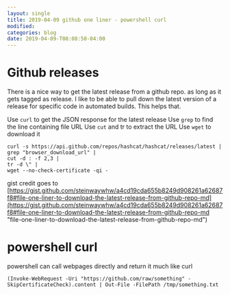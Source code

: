 ```yaml
---
layout: single
title: 2019-04-09 github one liner - powershell curl
modified:
categories: blog
date: 2019-04-09-T08:08:50-04:00
---
```


# Github releases
There is a nice way to get the latest release from a github repo. as long as it gets tagged as release.
I like to be able to pull down the latest version of a release for specific code in automated builds.
This helps that. 

Use `curl` to get the JSON response for the latest release
Use `grep` to find the line containing file URL
Use `cut` and tr to extract the URL
Use `wget` to download it
```
curl -s https://api.github.com/repos/hashcat/hashcat/releases/latest | 
grep "browser_download_url" | 
cut -d : -f 2,3 | 
tr -d \" | 
wget --no-check-certificate -qi -
```
gist credit goes to
[https://gist.github.com/steinwaywhw/a4cd19cda655b8249d908261a62687f8#file-one-liner-to-download-the-latest-release-from-github-repo-md](https://gist.github.com/steinwaywhw/a4cd19cda655b8249d908261a62687f8#file-one-liner-to-download-the-latest-release-from-github-repo-md "file-one-liner-to-download-the-latest-release-from-github-repo-md")

# powershell curl
powershell can call webpages directly and return it much like curl 
```
(Invoke-WebRequest -Uri "https://github.com/raw/something" -SkipCertificateCheck).content | Out-File -FilePath /tmp/something.txt
```